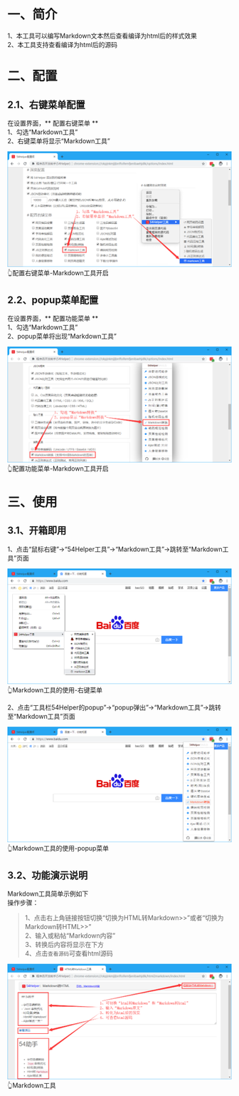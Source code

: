 # 一、简介
1、本工具可以编写Markdown文本然后查看编译为html后的样式效果  
2、本工具支持查看编译为html后的源码  

# 二、配置
## 2.1、右键菜单配置
在设置界面，** 配置右键菜单 **  
1、勾选“Markdown工具”  
2、右键菜单将显示“Markdown工具”  

![配置右键菜单-Markdown工具开启](../img/html2markdown-1.png)
👆配置右键菜单-Markdown工具开启

## 2.2、popup菜单配置
在设置界面，** 配置功能菜单 **  
1、勾选“Markdown工具”  
2、popup菜单将出现“Markdown工具”  

![配置功能菜单-Markdown工具开启](../img/html2markdown-2.png)
👆配置功能菜单-Markdown工具开启

# 三、使用
## 3.1、开箱即用
1、点击“鼠标右键”->“54Helper工具”->“Markdown工具”->跳转至“Markdown工具”页面  

![Markdown工具的使用-右键菜单](../img/html2markdown-3.png)
👆Markdown工具的使用-右键菜单

2、点击“工具栏54Helper的popup”->“popup弹出”->“Markdown工具”->跳转至“Markdown工具”页面  

![Markdown工具的使用-popup菜单](../img/html2markdown-4.png)
👆Markdown工具的使用-popup菜单

## 3.2、功能演示说明  
Markdown工具简单示例如下  
操作步骤：  
> 1、点击右上角链接按钮切换“切换为HTML转Markdown>>”或者“切换为Markdown转HTML>>”  
> 2、输入或粘帖“Markdown内容”  
> 3、转换后内容将显示在下方  
> 4、点击`查看源码`可查看html源码  

![Markdown工具](../img/html2markdown-5.png)
👆Markdown工具
